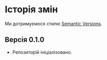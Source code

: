 # Історія змін

Ми дотримуємося стилю [Semantic Versions](https://semver.org/).


## Версія 0.1.0

- Репозиторій ініціалізовано.

